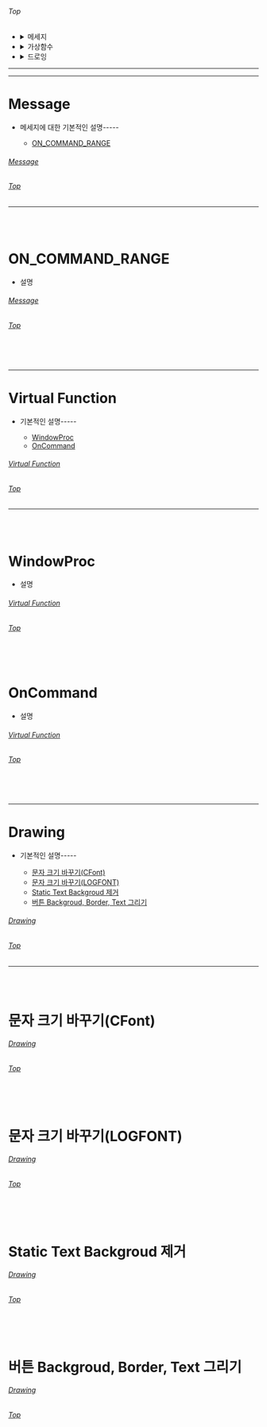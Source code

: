 ###### Top

- <details markdown="1">
  <summary>메세지</summary>
  <div markdown="1">
  
    - [Message](#message)
      - [ON_COMMAND_RANGE](#on_command_range)
      
  </div>
  </details>



- <details markdown="1">
  <summary>가상함수</summary>
  <div markdown="1">
  
    - [Virtual Function](#virtual-function)
      - [WindowProc](#windowproc)
      - [OnCommand](#oncommand)
      
  </div>
  </details>



- <details markdown="1">
  <summary>드로잉</summary>
  <div markdown="1">
  
    - [Drawing](#drawing)
      - [문자 크기 바꾸기(CFont)](#문자-크기-바꾸기cfont)
      - [문자 크기 바꾸기(LOGFONT)](#문자-크기-바꾸기logfont)
      - [Static Text Backgroud 제거](#static-text-backgroud-제거)
      - [버튼 Backgroud, Border, Text 그리기](#버튼-backgroud-border-text-그리기)
      - [윈도우 특정 부분 투명화 하기](#윈도우-특정-부분-투명화-하기)
      
  </div>
  </details>


***
***


# Message

  - 메세지에 대한 기본적인 설명-----

      - [ON_COMMAND_RANGE](#on_command_range)

###### [Message](#message)
###### [Top](#top)


***

<br/>
<br/>

# ON_COMMAND_RANGE
  -  설명
  
###### [Message](#message)
###### [Top](#top)

<br/>
<br/>

***


# Virtual Function

  - 기본적인 설명-----
  
      - [WindowProc](#windowproc)
      - [OnCommand](#oncommand)
  
###### [Virtual Function](#virtual-function)
###### [Top](#top)


***

<br/>
<br/>

# WindowProc
  -  설명
  
###### [Virtual Function](#virtual-function)
###### [Top](#top)

<br/>
<br/>

# OnCommand
  -  설명

###### [Virtual Function](#virtual-function)
###### [Top](#top)

<br/>
<br/>

***


# Drawing

  - 기본적인 설명-----
  
      - [문자 크기 바꾸기(CFont)](#문자-크기-바꾸기cfont)
      - [문자 크기 바꾸기(LOGFONT)](#문자-크기-바꾸기logfont)
      - [Static Text Backgroud 제거](#static-text-backgroud-제거)
      - [버튼 Backgroud, Border, Text 그리기](#버튼-backgroud--border--text그리기)
  
###### [Drawing](#drawing)
###### [Top](#top)


***

<br/>
<br/>

# 문자 크기 바꾸기(CFont)

###### [Drawing](#drawing)
###### [Top](#top)

<br/>
<br/>

# 문자 크기 바꾸기(LOGFONT)

###### [Drawing](#drawing)
###### [Top](#top)

<br/>
<br/>

# Static Text Backgroud 제거

###### [Drawing](#drawing)
###### [Top](#top)

<br/>
<br/>

# 버튼 Backgroud, Border, Text 그리기

###### [Drawing](#drawing)
###### [Top](#top)

<br/>
<br/>






